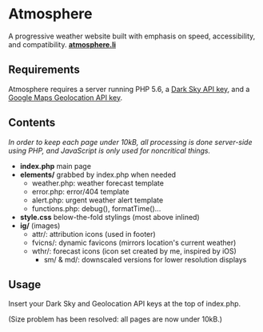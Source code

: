 # Atmosphere
A progressive weather website built with emphasis on speed, accessibility, and compatibility. [**atmosphere.li**](http://atmosphere.li)

## Requirements
Atmosphere requires a server running PHP 5.6, a [Dark Sky API key](https://darksky.net/dev/), and a [Google Maps Geolocation API key](https://developers.google.com/maps/documentation/geolocation/get-api-key).

## Contents
*In order to keep each page under 10kB, all processing is done server-side using PHP, and JavaScript is only used for noncritical things.*
* **index.php** main page
* **elements/** grabbed by index.php when needed
  * weather.php: weather forecast template
  * error.php: error/404 template
  * alert.php: urgent weather alert template
  * functions.php: debug(), formatTime()...
* **style.css** below-the-fold stylings (most above inlined)
* **ig/** (images)
  * attr/: attribution icons (used in footer)
  * fvicns/: dynamic favicons (mirrors location's current weather)
  * wthr/: forecast icons (icon set created by me, inspired by iOS)
    * sm/ & md/: downscaled versions for lower resolution displays

## Usage
Insert your Dark Sky and Geolocation API keys at the top of index.php.

(Size problem has been resolved: all pages are now under 10kB.)
